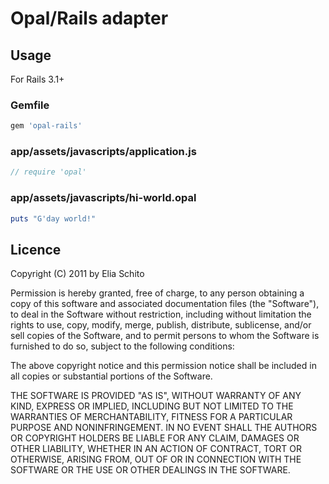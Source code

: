 # Opal/Rails adapter

## Usage

For Rails 3.1+

### Gemfile

``` ruby
gem 'opal-rails'
```

### app/assets/javascripts/application.js

``` js
// require 'opal'
```

### app/assets/javascripts/hi-world.opal

``` ruby
puts "G'day world!"
```


## Licence

Copyright (C) 2011 by Elia Schito

Permission is hereby granted, free of charge, to any person obtaining a copy
of this software and associated documentation files (the "Software"), to deal
in the Software without restriction, including without limitation the rights
to use, copy, modify, merge, publish, distribute, sublicense, and/or sell
copies of the Software, and to permit persons to whom the Software is
furnished to do so, subject to the following conditions:

The above copyright notice and this permission notice shall be included in
all copies or substantial portions of the Software.

THE SOFTWARE IS PROVIDED "AS IS", WITHOUT WARRANTY OF ANY KIND, EXPRESS OR
IMPLIED, INCLUDING BUT NOT LIMITED TO THE WARRANTIES OF MERCHANTABILITY,
FITNESS FOR A PARTICULAR PURPOSE AND NONINFRINGEMENT. IN NO EVENT SHALL THE
AUTHORS OR COPYRIGHT HOLDERS BE LIABLE FOR ANY CLAIM, DAMAGES OR OTHER
LIABILITY, WHETHER IN AN ACTION OF CONTRACT, TORT OR OTHERWISE, ARISING FROM,
OUT OF OR IN CONNECTION WITH THE SOFTWARE OR THE USE OR OTHER DEALINGS IN
THE SOFTWARE.

